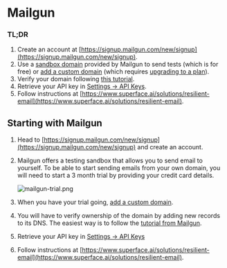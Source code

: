 # Mailgun

### TL;DR

1. Create an account at [https://signup.mailgun.com/new/signup](https://signup.mailgun.com/new/signup).
2. Use a [sandbox domain](https://app.mailgun.com/app/sending/domains/) provided by Mailgun to send tests (which is for free) or [add a custom domain](https://documentation.mailgun.com/en/latest/quickstart-sending.html#verify-your-domain) (which requires [upgrading to a plan](https://app.mailgun.com/app/billing/plans)).
3. Verify your domain following [this tutorial](https://help.mailgun.com/hc/en-us/articles/360026833053-Domain-Verification-Walkthrough).
4. Retrieve your API key in [Settings → API Keys](https://app.mailgun.com/app/dashboard).
5. Follow instructions at [https://www.superface.ai/solutions/resilient-email](https://www.superface.ai/solutions/resilient-email).

## Starting with Mailgun

1. Head to [https://signup.mailgun.com/new/signup](https://signup.mailgun.com/new/signup) and create an account.
2. Mailgun offers a testing sandbox that allows you to send email to yourself. To be able to start sending emails from your own domain, you will need to start a 3 month trial by providing your credit card details.

   ![mailgun-trial.png](/img/tutorials/getting-api-keys/mailgun-trial.png)

3. When you have your trial going, [add a custom domain](https://documentation.mailgun.com/en/latest/quickstart-sending.html#verify-your-domain).
4. You will have to verify ownership of the domain by adding new records to its DNS. The easiest way is to follow the [tutorial from Mailgun](https://help.mailgun.com/hc/en-us/articles/360026833053-Domain-Verification-Walkthrough).
5. Retrieve your API key in [Settings → API Keys](https://app.mailgun.com/app/dashboard)
6. Follow instructions at [https://www.superface.ai/solutions/resilient-email](https://www.superface.ai/solutions/resilient-email).
